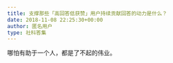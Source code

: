 ```yaml
---
title: 支撑那些「高回答低获赞」用户持续贡献回答的动力是什么？
date: 2018-11-08 22:25:30+00:00
author: 匿名用户
type: 社科答集
---
```

哪怕有助于一个人，都是了不起的伟业。


